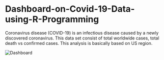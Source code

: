 # Dashboard-on-Covid-19-Data-using-R-Programming
Coronavirus disease (COVID-19) is an infectious disease caused by a newly discovered coronavirus. This data set consist of total worldwide cases, total death vs confirmed cases. This analysis is basically based on US region.


![Dashboard](https://github.com/sachinpateloffl/Dashboard-on-Covid-19-Data-using-R-Programming/assets/98209638/800b8617-7416-4046-9425-aed67aff866e)
